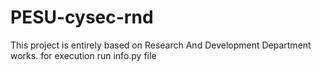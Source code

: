 # PESU-cysec-rnd
This project is entirely based on Research And Development Department works.
for execution run info.py file 
